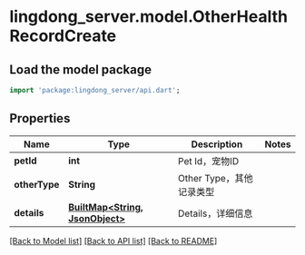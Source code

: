 # lingdong_server.model.OtherHealthRecordCreate

## Load the model package
```dart
import 'package:lingdong_server/api.dart';
```

## Properties
Name | Type | Description | Notes
------------ | ------------- | ------------- | -------------
**petId** | **int** | Pet Id，宠物ID | 
**otherType** | **String** | Other Type，其他记录类型 | 
**details** | [**BuiltMap&lt;String, JsonObject&gt;**](JsonObject.md) | Details，详细信息 | 

[[Back to Model list]](../README.md#documentation-for-models) [[Back to API list]](../README.md#documentation-for-api-endpoints) [[Back to README]](../README.md)


